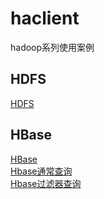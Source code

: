 # haclient
hadoop系列使用案例

## HDFS
[HDFS](https://github.com/FateKFW/haclient/tree/main/src/main/java/com/rdz/haclient/hdfs)

## HBase
[HBase](https://github.com/FateKFW/haclient/tree/main/src/main/java/com/rdz/haclient/hbase)  
[Hbase通常查询](https://github.com/FateKFW/haclient/tree/main/src/test/java/com/rdz/haclient/hbase/common)  
[Hbase过滤器查询](https://github.com/FateKFW/haclient/tree/main/src/test/java/com/rdz/haclient/hbase/filter)  
